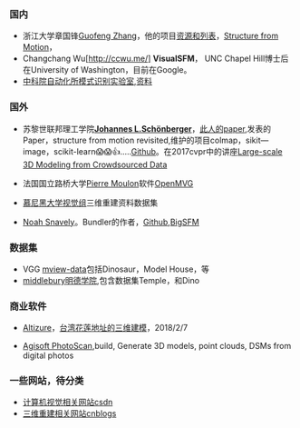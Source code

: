 ### 国内

* 浙江大学章国锋[Guofeng Zhang](http://www.cad.zju.edu.cn/home/gfzhang/)，他的项目[资源和列表](http://www.cad.zju.edu.cn/home/gfzhang/training/)，[Structure from Motion](http://www.cad.zju.edu.cn/home/gfzhang/training/SFM/SfM.html)，
* Changchang Wu[http://ccwu.me/] **VisualSFM**， UNC Chapel Hill博士后在University of Washington，目前在Google。
* [中科院自动化所模式识别实验室](http://vision.ia.ac.cn/zh/index_cn.html),[资料](http://vision.ia.ac.cn/zh/teaching/index.html)

### 国外
* 苏黎世联邦理工学院[**Johannes L.Schönberger**](https://demuc.de/)，[此人的paper](http://scholar.google.com/citations?user=MlcMCd0AAAAJ),发表的Paper，structure from motion revisited,维护的项目colmap，sikit—image，scikit-learn:scream::scream::+1:.....[Github](https://github.com/ahojnnes)。在2017cvpr中的讲座[Large-scale 3D Modeling from Crowdsourced Data](https://demuc.de/tutorials/cvpr2017/)

* 法国国立路桥大学[Pierre Moulon](http://imagine.enpc.fr/~moulonp/about.html)软件[OpenMVG](http://imagine.enpc.fr/~moulonp/publis/iccv2013/index.html)
* [慕尼黑大学视觉组](https://vision.in.tum.de/research/image-based_3d_reconstruction/multiviewreconstruction)三维重建资料数据集
* [Noah Snavely](http://www.cs.cornell.edu/~snavely/)。Bundler的作者，[Github](https://github.com/snavely/),[BigSFM](http://www.cs.cornell.edu/projects/bigsfm/)
### 数据集
* VGG [mview-data](http://www.robots.ox.ac.uk/~vgg/data/data-mview.html)包括Dinosaur，Model House，等
* [middlebury明德学院](http://vision.middlebury.edu/mview/data/),包含数据集Temple，和Dino


### 商业软件
* [Altizure](https://www.altizure.com/)，[台湾花莲地址的三维建模](https://site.altizure.com/project/5a7a7979d7a1f3053a2376db/model)，2018/2/7

* [Agisoft PhotoScan](http://www.agisoft.com/),build, Generate 3D models, point clouds, DSMs from digital photos


### 一些网站，待分类
* [计算机视觉相关网站csdn](http://blog.csdn.net/chen645096127/article/details/72897525)
* [三维重建相关网站cnblogs](http://www.cnblogs.com/fengbing/p/3703531.html)
